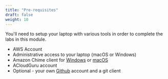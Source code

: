 ```yaml
---
title: "Pre-requisites"
draft: false
weight: 10
---
```


You'll need to setup your laptop with various tools in order to complete the labs in this module.

- AWS Account
- Administrative access to your laptop (macOS or Windows)
- Amazon Chime client for [Windows](https://clients.chime.aws/win/latest) or [macOS](https://clients.chime.aws/mac/latest)
- ACloudGuru account
- Optional - your own [Github](https://www.github.com) account and a git client
